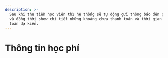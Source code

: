 ```yaml
---
description: >-
  Sau khi thu tiền học viên thì hệ thống sẽ tự dộng gửi thông báo đên phụ huynh
  và đồng thời show chi tiết những khoảng chưa thanh toán và thời gian thanh
  toán dự kiến.
---
```


# Thông tin học phí

